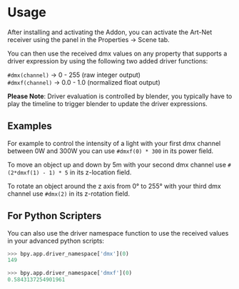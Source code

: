 # Usage

After installing and activating the Addon, you can activate the Art-Net
receiver using the panel in the Properties -> Scene tab.

You can then use the received dmx values on any property that supports a driver
expression by using the following two added driver functions:

`#dmx(channel)` -> 0 - 255 (raw integer output)\
`#dmxf(channel)` -> 0.0 - 1.0 (normalized float output)

**Please Note**:
Driver evaluation is controlled by blender, you typically have to play the
timeline to trigger blender to update the driver expressions.

## Examples

For example to control the intensity of a light with your first dmx channel
between 0W and 300W you can use `#dmxf(0) * 300` in its power field.

To move an object up and down by 5m with your second dmx channel use `#(2*dmxf(1) - 1) * 5` in its z-location field.

To rotate an object around the z axis from 0° to 255° with your third dmx channel use `#dmx(2)` in its z-rotation field.


## For Python Scripters
You can also use the driver namespace function to use the received values in your advanced python scripts:

```python
>>> bpy.app.driver_namespace['dmx'](0)
149

>>> bpy.app.driver_namespace['dmxf'](0)
0.5843137254901961
```